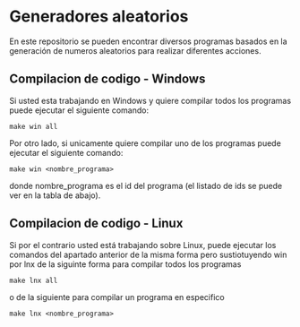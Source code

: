 # Generadores aleatorios
En este repositorio se pueden encontrar diversos programas basados en la generación de numeros aleatorios
para realizar diferentes acciones.

## Compilacion de codigo - Windows
Si usted esta trabajando en Windows y quiere compilar todos los programas puede ejecutar el siguiente comando:

    make win all

Por otro lado, si unicamente quiere compilar uno de los programas puede ejecutar el siguiente comando:

    make win <nombre_programa>
donde nombre_programa es el id del programa (el listado de ids se puede ver en la tabla de abajo).

## Compilacion de codigo - Linux
Si por el contrario usted está trabajando sobre Linux, puede ejecutar los comandos del apartado anterior de la misma forma pero sustiotuyendo win por lnx de la siguinte forma para compilar todos los programas

    make lnx all

o de la siguiente para compilar un programa en especifico

    make lnx <nombre_programa>
